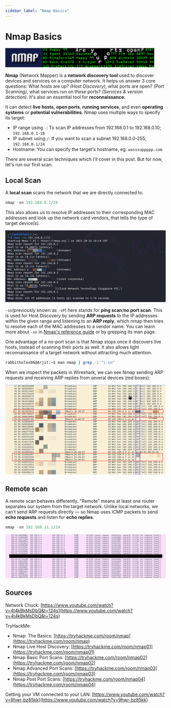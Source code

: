 ```yaml
---
sidebar_label: "Nmap Basics"
---
```


# Nmap Basics

![](/img/nmap-banner.gif)

**Nmap** (Network Mapper) is a **network discovery tool** used to discover devices and services on a computer network. It helps us answer 3 core questions: What hosts are up? *(Host Discovery)*, what ports are open? *(Port Scanning)*, what services run on these ports? *(Services & version detection)*. It's also an essential tool for **reconnaissance**.

It can detect **live hosts**, **open ports**, **running services**, and even **operating systems** or  **potential vulnerabilities**. Nmap uses multiple ways to specify its target:

- IP range using `-`: To scan IP addresses from 192.168.0.1 to 192.168.0.10; `192.168.0.1-10`
- IP subnet using `/`: If you want to scan a subnet 192.168.0.0-255; `192.168.0.1/24`
- Hostname: You can specify the target's hostname, eg. `wasssuppppp.com`

There are several scan techniques which I'll cover in this post. But for now, let's run our first scan.

## Local Scan

A **local scan** scans the network that we are directly connected to. 

```python
nmap -sn 192.168.0.1/24
```

This also allows us to resolve IP addresses to their corresponding MAC addresses and look up the network card vendors, that tells the type of target device(s). 

<center>
<img src="/img-archive/sn_scan_1.png" width="650px" />
</center>

`-sn`(previously known as `-sP`) here stands for **ping scan**/**no port scan**. This is used for Host Discovery by sending **ARP requests** to the IP addresses within the given range and listening to an **ARP reply**, which nmap then tries to resolve each of the MAC addresses to a vendor name. You can learn more about `-sn` in [Nmap's reference guide](https://nmap.org/book/man-host-discovery.html) or by grepping its man page.

One advantage of a no-port scan is that Nmap stops once it discovers live hosts, instead of scanning their ports as well. It also allows light reconnaissance of a target network without attracting much attention.

```bash
rabbitholex86@Arjit:~$ man nmap | grep -i "\-sn"
```
When we inspect the packets in Wireshark, we can see Nmap sending ARP requests and receiving ARP replies from several devices (red boxes):

<center>
<img src="/img-archive/ws_1.png" width="750px" />
</center>

## Remote scan

A remote scan behaves differently. "Remote" means at least one router separates our system from the target network. Unlike local networks, we can’t send ARP requests directly — so Nmap uses ICMP packets to send **echo requests** and listen for **echo replies**.

```python
nmap -sn 192.168.11.1/24
```

<center>
<img src="/img-archive/ws_2.png" />
</center>

## Sources

Network Chuck: [https://www.youtube.com/watch?v=4t4kBkMsDbQ&t=124s](https://www.youtube.com/watch?v=4t4kBkMsDbQ&t=124s)

TryHackMe:
- Nmap: The Basics: [https://tryhackme.com/room/nmap](https://tryhackme.com/room/nmap)
- Nmap Live Host Discovery: [https://tryhackme.com/room/nmap01](https://tryhackme.com/room/nmap01)
- Nmap Basic Port Scans: [https://tryhackme.com/room/nmap02](https://tryhackme.com/room/nmap02)
- Nmap Advanced Port Scans: [https://tryhackme.com/room/nmap03](https://tryhackme.com/room/nmap03)
- Nmap Post Port Scans: [https://tryhackme.com/room/nmap04](https://tryhackme.com/room/nmap04)

Getting your VM connected to your LAN: [https://www.youtube.com/watch?v=9hwr-bz85kk](https://www.youtube.com/watch?v=9hwr-bz85kk)